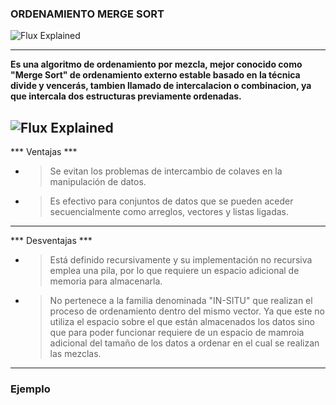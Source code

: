 
### ORDENAMIENTO MERGE SORT ###

![Flux Explained](https://idea-instructions.com/merge-sort.png)

---
__Es una algoritmo de ordenamiento por mezcla, mejor conocido como "Merge Sort"
  de ordenamiento externo estable basado en la técnica divide y vencerás, tambien llamado 
  de intercalacion o combinacion, ya que intercala dos estructuras previamente ordenadas.__
 
 
![Flux Explained](https://upload.wikimedia.org/wikipedia/commons/thumb/c/cc/Merge-sort-example-300px.gif/220px-Merge-sort-example-300px.gif)
---
*** Ventajas ***

 * >Se evitan los problemas de intercambio de colaves en la manipulación de datos.
 * >Es efectivo para conjuntos de datos que se pueden aceder secuencialmente como arreglos, vectores y listas 
   ligadas. 
   
---
*** Desventajas ***

* > Está definido recursivamente y su implementación no recursiva emplea una pila, por lo que requiere un espacio adicional de memoria para almacenarla. 

* > No pertenece a la familia denominada "IN-SITU" que realizan el proceso de ordenamiento dentro del mismo vector. Ya que este no utiliza el espacio sobre el que están almacenados los datos sino que para poder funcionar requiere de un espacio de mamroia adicional del tamaño  de los datos a ordenar en el cual se realizan las mezclas.

---
### Ejemplo ###
